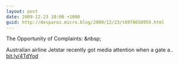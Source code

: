 ```yaml
---
layout: post
date: 2009-12-23 10:00 +1000
guid: http://desparoz.micro.blog/2009/12/23/t6978650959.html
---
```

The Opportunity of Complaints: &amp;nbsp;
 
Australian airline Jetstar recently got media attention when a gate a.. [bit.ly/4TdYod](http://bit.ly/4TdYod)
